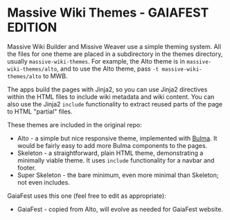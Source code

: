 # Massive Wiki Themes - GAIAFEST EDITION

Massive Wiki Builder and Missive Weaver use a simple theming system.  All the files for one theme are placed in a subdirectory in the themes directory, usually `massive-wiki-themes`.  For example, the Alto theme is in `massive-wiki-themes/alto`, and to use the Alto theme, pass `-t massive-wiki-themes/alto` to MWB.

The apps build the pages with Jinja2, so you can use Jinja2 directives within the HTML files to include wiki metadata and wiki content.  You can also use the Jinja2 `include` functionality to extract reused parts of the page to HTML "partial" files.

These themes are included in the original repo:

- Alto - a simple but nice responsive theme, implemented with [Bulma](https://bulma.io).  It would be fairly easy to add more Bulma components to the pages.
- Skeleton - a straightforward, plain HTML theme, demonstrating a minimally viable theme.  It uses `include` functionality for a navbar and footer.
- Super Skeleton - the bare minimum, even more minimal than Skeleton; not even includes.

GaiaFest uses this one (feel free to edit as appropriate):

- GaiaFest - copied from Alto, will evolve as needed for GaiaFest website.
